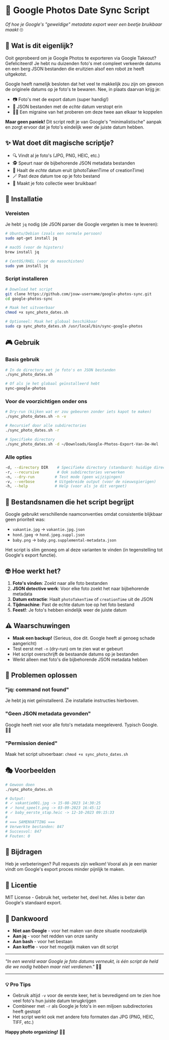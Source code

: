 # 📸 Google Photos Date Sync Script 

*Of hoe je Google's "geweldige" metadata export weer een beetje bruikbaar maakt* 🙄

## 🤔 Wat is dit eigenlijk?

Ooit geprobeerd om je Google Photos te exporteren via Google Takeout? Gefeliciteerd! Je hebt nu duizenden foto's met compleet verkeerde datums en een berg JSON bestanden die eruitzien alsof een robot ze heeft uitgekotst. 

Google heeft namelijk besloten dat het veel te makkelijk zou zijn om gewoon de originele datums op je foto's te bewaren. Nee, in plaats daarvan krijg je:
- 📷 Foto's met de export datum (super handig!)
- 📄 JSON bestanden met de *echte* datum verstopt erin
- 😵‍💫 Een migraine van het proberen om deze twee aan elkaar te koppelen

**Maar geen paniek!** Dit script redt je van Google's "minimalistische" aanpak en zorgt ervoor dat je foto's eindelijk weer de juiste datum hebben.

## ✨ Wat doet dit magische scriptje?

- 🔍 Vindt al je foto's (JPG, PNG, HEIC, etc.)
- 🕵️ Speurt naar de bijbehorende JSON metadata bestanden
- 📅 Haalt de *echte* datum eruit (photoTakenTime of creationTime)
- 🪄 Past deze datum toe op je foto bestand
- 🎉 Maakt je foto collectie weer bruikbaar!

## 🚀 Installatie

### Vereisten
Je hebt `jq` nodig (de JSON parser die Google vergeten is mee te leveren):

```bash
# Ubuntu/Debian (zoals een normale persoon)
sudo apt-get install jq

# macOS (voor de hipsters)
brew install jq

# CentOS/RHEL (voor de masochisten)
sudo yum install jq
```

### Script installeren
```bash
# Download het script
git clone https://github.com/jouw-username/google-photos-sync.git
cd google-photos-sync

# Maak het uitvoerbaar
chmod +x sync_photo_dates.sh

# Optioneel: Maak het globaal beschikbaar
sudo cp sync_photo_dates.sh /usr/local/bin/sync-google-photos
```

## 🎮 Gebruik

### Basis gebruik
```bash
# In de directory met je foto's en JSON bestanden
./sync_photo_dates.sh

# Of als je het globaal geïnstalleerd hebt
sync-google-photos
```

### Voor de voorzichtigen onder ons
```bash
# Dry-run (kijken wat er zou gebeuren zonder iets kapot te maken)
./sync_photo_dates.sh -n -v

# Recursief door alle subdirectories
./sync_photo_dates.sh -r

# Specifieke directory
./sync_photo_dates.sh -d ~/Downloads/Google-Photos-Export-Van-De-Hel
```

### Alle opties
```bash
-d, --directory DIR    # Specifieke directory (standaard: huidige directory)
-r, --recursive        # Ook subdirectories verwerken
-n, --dry-run         # Test mode (geen wijzigingen)
-v, --verbose         # Uitgebreide output (voor de nieuwsgierigen)
-h, --help            # Help (voor als je dit vergeet)
```

## 📁 Bestandsnamen die het script begrijpt

Google gebruikt verschillende naamconventies omdat consistentie blijkbaar geen prioriteit was:

- `vakantie.jpg` → `vakantie.jpg.json`
- `hond.jpeg` → `hond.jpeg.suppl.json` 
- `baby.png` → `baby.png.supplemental-metadata.json`

Het script is slim genoeg om al deze varianten te vinden (in tegenstelling tot Google's export functie).

## 🤓 Hoe werkt het?

1. **Foto's vinden**: Zoekt naar alle foto bestanden
2. **JSON detective werk**: Voor elke foto zoekt het naar bijbehorende metadata
3. **Datum extractie**: Haalt `photoTakenTime` of `creationTime` uit de JSON
4. **Tijdmachine**: Past de echte datum toe op het foto bestand
5. **Feest!**: Je foto's hebben eindelijk weer de juiste datum

## ⚠️ Waarschuwingen

- **Maak een backup!** (Serieus, doe dit. Google heeft al genoeg schade aangericht)
- Test eerst met `-n` (dry-run) om te zien wat er gebeurt
- Het script overschrijft de bestaande datums op je bestanden
- Werkt alleen met foto's die bijbehorende JSON metadata hebben

## 🐛 Problemen oplossen

### "jq: command not found"
Je hebt jq niet geïnstalleerd. Zie installatie instructies hierboven.

### "Geen JSON metadata gevonden"
Google heeft niet voor alle foto's metadata meegeleverd. Typisch Google. 🤷‍♂️

### "Permission denied"
Maak het script uitvoerbaar: `chmod +x sync_photo_dates.sh`

## 🎭 Voorbeelden

```bash
# Gewoon doen
./sync_photo_dates.sh

# Output:
# ✓ vakantie001.jpg -> 15-08-2023 14:30:25
# ✓ hond_speelt.png -> 03-09-2023 16:45:12
# ✓ baby_eerste_stap.heic -> 12-10-2023 09:15:33
# 
# === SAMENVATTING ===
# Verwerkte bestanden: 847
# Succesvol: 847
# Fouten: 0
```

## 🤝 Bijdragen

Heb je verbeteringen? Pull requests zijn welkom! Vooral als je een manier vindt om Google's export proces minder pijnlijk te maken.

## 📜 Licentie

MIT License - Gebruik het, verbeter het, deel het. Alles is beter dan Google's standaard export.

## 🙏 Dankwoord

- **Niet aan Google** - voor het maken van deze situatie noodzakelijk
- **Aan jq** - voor het redden van onze sanity
- **Aan bash** - voor het bestaan
- **Aan koffie** - voor het mogelijk maken van dit script

---

*"In een wereld waar Google je foto datums verneukt, is één script de held die we nodig hebben maar niet verdienen."* 🦸‍♂️

---

### 💡 Pro Tips

- Gebruik altijd `-v` voor de eerste keer, het is bevredigend om te zien hoe veel foto's hun juiste datum terugkrijgen
- Combineer met `-r` als Google je foto's in een miljoen subdirectories heeft gestopt
- Het script werkt ook met andere foto formaten dan JPG (PNG, HEIC, TIFF, etc.)

**Happy photo organizing!** 📸✨
